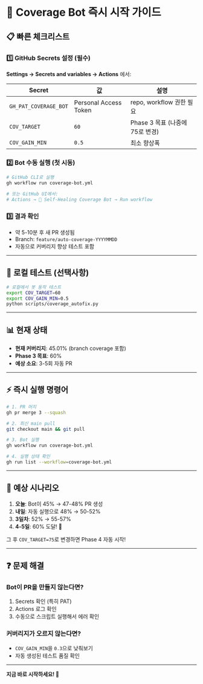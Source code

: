 # 🚀 Coverage Bot 즉시 시작 가이드

## 📋 빠른 체크리스트

### 1️⃣ GitHub Secrets 설정 (필수)
**Settings → Secrets and variables → Actions** 에서:

| Secret | 값 | 설명 |
|--------|---|------|
| `GH_PAT_COVERAGE_BOT` | Personal Access Token | repo, workflow 권한 필요 |
| `COV_TARGET` | `60` | Phase 3 목표 (나중에 75로 변경) |
| `COV_GAIN_MIN` | `0.5` | 최소 향상폭 |

### 2️⃣ Bot 수동 실행 (첫 시동)
```bash
# GitHub CLI로 실행
gh workflow run coverage-bot.yml

# 또는 GitHub UI에서:
# Actions → 🤖 Self-Healing Coverage Bot → Run workflow
```

### 3️⃣ 결과 확인
- 약 5-10분 후 새 PR 생성됨
- Branch: `feature/auto-coverage-YYYYMMDD`
- 자동으로 커버리지 향상 테스트 포함

---

## 🔧 로컬 테스트 (선택사항)

```bash
# 로컬에서 봇 동작 테스트
export COV_TARGET=60
export COV_GAIN_MIN=0.5
python scripts/coverage_autofix.py
```

---

## 📊 현재 상태

- **현재 커버리지**: 45.01% (branch coverage 포함)
- **Phase 3 목표**: 60%
- **예상 소요**: 3-5회 자동 PR

---

## ⚡ 즉시 실행 명령어

```bash
# 1. PR 머지
gh pr merge 3 --squash

# 2. 최신 main pull
git checkout main && git pull

# 3. Bot 실행
gh workflow run coverage-bot.yml

# 4. 실행 상태 확인
gh run list --workflow=coverage-bot.yml
```

---

## 🎯 예상 시나리오

1. **오늘**: Bot이 45% → 47-48% PR 생성
2. **내일**: 자동 실행으로 48% → 50-52% 
3. **3일차**: 52% → 55-57%
4. **4-5일**: 60% 도달! 🎉

그 후 `COV_TARGET=75`로 변경하면 Phase 4 자동 시작!

---

## ❓ 문제 해결

### Bot이 PR을 만들지 않는다면?
1. Secrets 확인 (특히 PAT)
2. Actions 로그 확인
3. 수동으로 스크립트 실행해서 에러 확인

### 커버리지가 오르지 않는다면?
- `COV_GAIN_MIN`을 `0.3`으로 낮춰보기
- 자동 생성된 테스트 품질 확인

---

**지금 바로 시작하세요! 🤖**